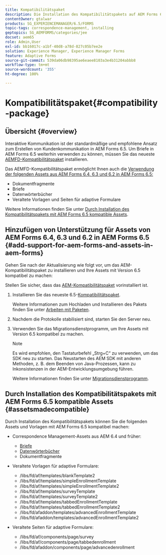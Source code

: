 ```yaml
---
title: Kompatibilitätspaket
description: Die Installation des Kompatibilitätspakets auf AEM Forms 6.5 ermöglicht es Ihnen, die Correspondence Management-Assets aus AEM Forms 6.4 und früheren Versionen sowie veraltete Vorlagen und Seiten für adaptive Formulare zu verwenden.
contentOwner: gtalwar
products: SG_EXPERIENCEMANAGER/6.5/FORMS
topic-tags: correspondence-management, installing
geptopics: SG_AEMFORMS/categories/jee
docset: aem65
role: Admin,User
exl-id: bb16017c-a1bf-40d8-a78d-827c05b7ee2e
solution: Experience Manager, Experience Manager Forms
feature: Adaptive Forms
source-git-commit: 539da06db98395ae6eaee8103a3e4b31204abbb8
workflow-type: tm+mt
source-wordcount: '355'
ht-degree: 100%

---
```


# Kompatibilitätspaket{#compatibility-package}

## Übersicht {#overview}

Interaktive Kommunikation ist der standardmäßige und empfohlene Ansatz zum Erstellen von Kundenkommunikation in AEM Forms 6.5. Um Briefe in AEM Forms 6.5 weiterhin verwenden zu können, müssen Sie das neueste [AEMFD-Kompatibilitätspaket](https://helpx.adobe.com/de/aem-forms/kb/aem-forms-releases.html) installieren.

Das AEMFD-Kompatibilitätspaket ermöglicht Ihnen auch die [Verwendung der folgenden Assets aus AEM Forms 6.4, 6.3 und 6.2 in AEM Forms 6.5:](../../forms/using/compatibility-package.md#add-support-for-aem-forms-and-assets-in-aem-forms)

* Dokumentfragmente
* Briefe
* Datenwörterbücher
* Veraltete Vorlagen und Seiten für adaptive Formulare

Weitere Informationen finden Sie unter [Durch Installation des Kompatibilitätspakets mit AEM Forms 6.5 kompatible Assets](../../forms/using/compatibility-package.md#assetsmadecompatible).

## Hinzufügen von Unterstützung für Assets von AEM Forms 6.4, 6.3 und 6.2 in AEM Forms 6.5 {#add-support-for-aem-forms-and-assets-in-aem-forms}

Gehen Sie nach der Aktualisierung wie folgt vor, um das AEM-Kompatibilitätspaket zu installieren und Ihre Assets mit Version 6.5 kompatibel zu machen:

Stellen Sie sicher, dass das [AEM-Kompatibilitätspaket](https://helpx.adobe.com/de/aem-forms/kb/aem-forms-releases.html) vorinstalliert ist.

1. Installieren Sie das neueste 6.5-[Kompatibilitätspaket](https://helpx.adobe.com/de/aem-forms/kb/aem-forms-releases.html).

   Weitere Informationen zum Hochladen und Installieren des Pakets finden Sie unter [Arbeiten mit Paketen](/help/sites-administering/package-manager.md).

1. Nachdem die Protokolle stabilisiert sind, starten Sie den Server neu.
1. Verwenden Sie das Migrationsdienstprogramm, um Ihre Assets mit Version 6.5 kompatibel zu machen.

   >[!NOTE]
   >
   > Es wird empfohlen, den Tastaturbefehl „Strg+C“ zu verwenden, um das SDK neu zu starten. Das Neustarten des AEM SDK mit anderen Methoden, z. B. dem Beenden von Java-Prozessen, kann zu Inkonsistenzen in der AEM-Entwicklungsumgebung führen.

   Weitere Informationen finden Sie unter [Migrationsdienstprogramm](../../forms/using/migration-utility.md).

## Durch Installation des Kompatibilitätspakets mit AEM Forms 6.5 kompatible Assets {#assetsmadecompatible}

Durch Installation des Kompatibilitätspakets können Sie die folgenden Assets und Vorlagen mit AEM Forms 6.5 kompatibel machen:

* Correspondence Management-Assets aus AEM 6.4 und früher:

   * [Briefe](../../forms/using/create-letter.md)
   * [Datenwörterbücher](/help/forms/using/data-dictionary.md)
   * Dokumentfragmente

* Veraltete Vorlagen für adaptive Formulare:

   * /libs/fd/af/templates/blankTemplate2
   * /libs/fd/af/templates/simpleEnrollmentTemplate
   * /libs/fd/af/templates/simpleEnrollmentTemplate2
   * /libs/fd/af/templates/surveyTemplate
   * /libs/fd/af/templates/surveyTemplate2
   * /libs/fd/af/templates/tabbedEnrollmentTemplate
   * /libs/fd/af/templates/tabbedEnrollmentTemplate2
   * /libs/fd/afaddon/templates/advancedEnrollmentTemplate
   * /libs/fd/afaddon/templates/advancedEnrollmentTemplate2

* Veraltete Seiten für adaptive Formulare:

   * /libs/fd/af/components/page/survey
   * /libs/fd/af/components/page/tabbedenrollment
   * /libs/fd/afaddon/components/page/advancedenrollment
